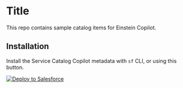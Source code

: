 # Title

This repo contains sample catalog items for Einstein Copilot.

## Installation

Install the Service Catalog Copilot metadata with `sf` CLI, or using this button.

<a href="https://githubsfdeploy.herokuapp.com?owner=salesforce&amp;repo=service-catalog-copilot">
  <img src="https://raw.githubusercontent.com/afawcett/githubsfdeploy/master/src/main/webapp/resources/img/deploy.png" alt="Deploy to Salesforce" />
</a>